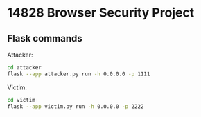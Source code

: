 # 14828 Browser Security Project

## Flask commands

Attacker:
```sh
cd attacker
flask --app attacker.py run -h 0.0.0.0 -p 1111
```

Victim:
```sh
cd victim
flask --app victim.py run -h 0.0.0.0 -p 2222
```

